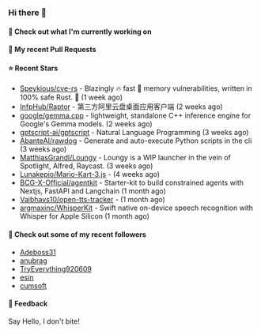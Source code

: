 ### Hi there 👋

#### 👷 Check out what I'm currently working on

#### 🔨 My recent Pull Requests


#### ⭐ Recent Stars

- [Speykious/cve-rs](https://github.com/Speykious/cve-rs) - Blazingly 🔥 fast 🚀 memory vulnerabilities, written in 100% safe Rust. 🦀 (1 week ago)
- [InfpHub/Raptor](https://github.com/InfpHub/Raptor) - 第三方阿里云盘桌面应用客户端 (2 weeks ago)
- [google/gemma.cpp](https://github.com/google/gemma.cpp) - lightweight, standalone C&#43;&#43; inference engine for Google&#39;s Gemma models. (2 weeks ago)
- [gptscript-ai/gptscript](https://github.com/gptscript-ai/gptscript) - Natural Language Programming (3 weeks ago)
- [AbanteAI/rawdog](https://github.com/AbanteAI/rawdog) - Generate and auto-execute Python scripts in the cli (3 weeks ago)
- [MatthiasGrandl/Loungy](https://github.com/MatthiasGrandl/Loungy) - Loungy is a WIP launcher in the vein of Spotlight, Alfred, Raycast. (3 weeks ago)
- [Lunakepio/Mario-Kart-3.js](https://github.com/Lunakepio/Mario-Kart-3.js) -  (4 weeks ago)
- [BCG-X-Official/agentkit](https://github.com/BCG-X-Official/agentkit) - Starter-kit to build constrained agents with Nextjs, FastAPI and Langchain (1 month ago)
- [Vaibhavs10/open-tts-tracker](https://github.com/Vaibhavs10/open-tts-tracker) -  (1 month ago)
- [argmaxinc/WhisperKit](https://github.com/argmaxinc/WhisperKit) - Swift native on-device speech recognition with Whisper for Apple Silicon (1 month ago)

#### 👯 Check out some of my recent followers

- [Adeboss31](https://github.com/Adeboss31)
- [anubrag](https://github.com/anubrag)
- [TryEverything920609](https://github.com/TryEverything920609)
- [esin](https://github.com/esin)
- [cumsoft](https://github.com/cumsoft)

#### 💬 Feedback

Say Hello, I don't bite!